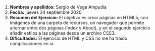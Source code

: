1. **Nombres y apellidos:** Sergio de Vega Ampudia
2. **Fecha:** jueves 24 septiembre 2020
3. **Resumen del Ejercicio:** El objetivo es crear páginas en HTML5, con imágenes de una carpeta de recursos, un navegador que permite alternar entre dos páginas (Index y About), y en el segundo ejercicio añadir estilos a las páginas desde un archivo CSS3.
4. **Dificultades:** El ejercicio de HTML y CSS no me ha traído complicaciones en sí.
